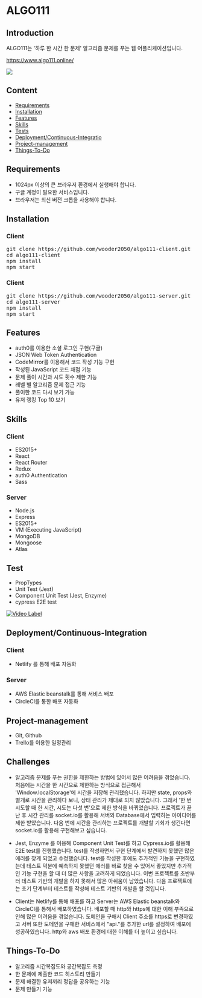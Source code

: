 # ALGO111


## Introduction

ALGO111는 '하루 한 시간 한 문제' 알고리즘 문제를 푸는 웹 어플리케이션입니다.

<https://www.algo111.online/>

![](https://algo111.s3.ap-northeast-2.amazonaws.com/readme.gif)

## Content

* [Requirements](#requirements)
* [Installation](#installation)
* [Features](#features)
* [Skills](#skills)
* [Tests](#tests)
* [Deployment/Continuous-Integratio](#deploymentcontinuous-integration)
* [Project-management](#project-management)
* [Things-To-Do](#things-To-Do)

## Requirements
* 1024px 이상의 큰 브라우저 환경에서 실행해야 합니다.
* 구글 계정이 필요한 서비스입니다.
* 브라우저는 최신 버전 크롭을 사용해야 합니다.

## Installation

### Client
<pre>
git clone https://github.com/wooder2050/algo111-client.git
cd algo111-client
npm install
npm start
</pre>

### Client
<pre>
git clone https://github.com/wooder2050/algo111-server.git
cd algo111-server
npm install
npm start
</pre>

## Features

* auth0를 이용한 소셜 로그인 구현(구글)
* JSON Web Token Authentication 
* CodeMirror를 이용해서 코드 작성 기능 구현
* 작성된 JavaScript 코드 채점 기능
* 문제 풀이 시간과 시도 횟수 제한 기능
* 레벨 별 알고리즘 문제 접근 기능
* 풀이한 코드 다시 보기 가능
* 유저 랭킹 Top 10 보기 

## Skills

### Client
* ES2015+
* React
* React Router
* Redux 
* auth0 Authentication
* Sass

### Server
* Node.js
* Express
* ES2015+
* VM (Executing JavaScript)
* MongoDB
* Mongoose
* Atlas

## Test

* PropTypes
* Unit Test (Jest)
* Component Unit Test (Jest, Enzyme)
* cypress E2E test 

[![Video Label](http://img.youtube.com/vi/tAtuviDDGuc/0.jpg)](https://www.youtube.com/watch?v=tAtuviDDGuc)

## Deployment/Continuous-Integration

### Client
* Netlify 를 통해 배포 자동화

### Server
* AWS Elastic beanstalk를 통해 서비스 배포
* CircleCI를 통한 배포 자동화

## Project-management
* Git, Github
* Trello를 이용한 일정관리

## Challenges
* 알고리즘 문제를 푸는 권한을 제한하는 방법에 있어서 많은 어려움을 겪었습니다. 처음에는 시간을 한 시간으로 제한하는 방식으로 접근해서 'Window.localStorage'에 시간을 저장해 관리했습니다. 하지만 state, props와 별개로 시간을 관리하다 보니, 상태 관리가 제대로 되지 않았습니다. 그래서 '한 번 시도할 때 한 시간, 시도는 다섯 번'으로 제한 방식을 바뀌었습니다. 프로젝트가 끝난 후 시간 관리를 socket.io를 활용해 서버와 Database에서 입력하는 아이디어를 제한 받았습니다. 다음 번에 시간을 관리하는 프로젝트를 개발할 기회가 생긴다면 socket.io를 활용해 구현해보고 싶습니다.

* Jest, Enzyme 를 이용해 Component Unit Test를 하고 Cypress.io를 활용해 E2E test를 진행했습니다. test를 작성하면서 구현 단계에서 발견하지 못했던 많은 에러를 찾게 되었고 수정했습니다. test를 작성한 후에도 추가적인 기능을 구현하였는데 테스트 덕분에 예측하지 못했던 에러를 바로 찾을 수 있어서 좋았지만 추가적인 기능 구현을 할 때 더 많은 사항을 고려하게 되었습니다. 이번 프로젝트를 초반부터 테스트 기반의 개발을 하지 못해서 많은 아쉬움이 남았습니다. 다음 프로젝트에는 초기 단계부터 테스트를 작성해 테스트 기반의 개발을 할 것입니다.

* Client는 Netlify를 통해 배포를 하고 Server는 AWS Elastic beanstalk와 CircleCI를 통해서 배포하였습니다. 배포할 때 http와 https에 대한 이해 부족으로 인해 많은 어려움을 겪었습니다. 도메인을 구해서 Client 주소를 https로 변경하였고 서버 또한 도메인을 구매한 서비스에서 "api."를 추가한 url를 설정하여 배포에 성공하였습니다. http와 aws 배포 환경에 대한 이해를 더 높이고 싶습니다.


## Things-To-Do
* 알고리즘 시간복잡도와 공간복잡도 측정
* 한 문제에 제출한 코드 히스토리 만들기
* 문제 해결한 유저끼리 정답을 공유하는 기능
* 문제 만들기 기능 

